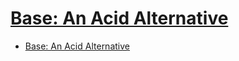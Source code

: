 # [Base: An Acid Alternative](https://queue.acm.org/detail.cfm?id=1394128)

- [Base: An Acid Alternative](#base-an-acid-alternative)

